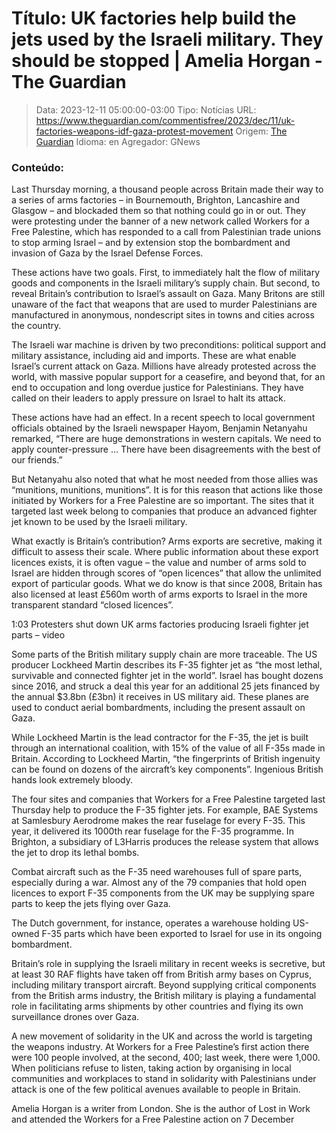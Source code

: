 # Título: UK factories help build the jets used by the Israeli military. They should be stopped | Amelia Horgan - The Guardian

>Data: 2023-12-11 05:00:00-03:00
>Tipo: Notícias
>URL: https://www.theguardian.com/commentisfree/2023/dec/11/uk-factories-weapons-idf-gaza-protest-movement
>Origem: [The Guardian](https://www.theguardian.com)
>Idioma: en
>Agregador: GNews

### Conteúdo:

Last Thursday morning, a thousand people across Britain made their way to a series of arms factories – in Bournemouth, Brighton, Lancashire and Glasgow – and blockaded them so that nothing could go in or out. They were protesting under the banner of a new network called Workers for a Free Palestine, which has responded to a call from Palestinian trade unions to stop arming Israel – and by extension stop the bombardment and invasion of Gaza by the Israel Defense Forces.

These actions have two goals. First, to immediately halt the flow of military goods and components in the Israeli military’s supply chain. But second, to reveal Britain’s contribution to Israel’s assault on Gaza. Many Britons are still unaware of the fact that weapons that are used to murder Palestinians are manufactured in anonymous, nondescript sites in towns and cities across the country.

The Israeli war machine is driven by two preconditions: political support and military assistance, including aid and imports. These are what enable Israel’s current attack on Gaza. Millions have already protested across the world, with massive popular support for a ceasefire, and beyond that, for an end to occupation and long overdue justice for Palestinians. They have called on their leaders to apply pressure on Israel to halt its attack.

These actions have had an effect. In a recent speech to local government officials obtained by the Israeli newspaper Hayom, Benjamin Netanyahu remarked, “There are huge demonstrations in western capitals. We need to apply counter-pressure … There have been disagreements with the best of our friends.”

But Netanyahu also noted that what he most needed from those allies was “munitions, munitions, munitions”. It is for this reason that actions like those initiated by Workers for a Free Palestine are so important. The sites that it targeted last week belong to companies that produce an advanced fighter jet known to be used by the Israeli military.

What exactly is Britain’s contribution? Arms exports are secretive, making it difficult to assess their scale. Where public information about these export licences exists, it is often vague – the value and number of arms sold to Israel are hidden through scores of “open licences” that allow the unlimited export of particular goods. What we do know is that since 2008, Britain has also licensed at least £560m worth of arms exports to Israel in the more transparent standard “closed licences”.

1:03 Protesters shut down UK arms factories producing Israeli fighter jet parts – video

Some parts of the British military supply chain are more traceable. The US producer Lockheed Martin describes its F-35 fighter jet as “the most lethal, survivable and connected fighter jet in the world”. Israel has bought dozens since 2016, and struck a deal this year for an additional 25 jets financed by the annual $3.8bn (£3bn) it receives in US military aid. These planes are used to conduct aerial bombardments, including the present assault on Gaza.

While Lockheed Martin is the lead contractor for the F-35, the jet is built through an international coalition, with 15% of the value of all F-35s made in Britain. According to Lockheed Martin, “the fingerprints of British ingenuity can be found on dozens of the aircraft’s key components”. Ingenious British hands look extremely bloody.

The four sites and companies that Workers for a Free Palestine targeted last Thursday help to produce the F-35 fighter jets. For example, BAE Systems at Samlesbury Aerodrome makes the rear fuselage for every F-35. This year, it delivered its 1000th rear fuselage for the F-35 programme. In Brighton, a subsidiary of L3Harris produces the release system that allows the jet to drop its lethal bombs.

Combat aircraft such as the F-35 need warehouses full of spare parts, especially during a war. Almost any of the 79 companies that hold open licences to export F-35 components from the UK may be supplying spare parts to keep the jets flying over Gaza.

The Dutch government, for instance, operates a warehouse holding US-owned F-35 parts which have been exported to Israel for use in its ongoing bombardment.

Britain’s role in supplying the Israeli military in recent weeks is secretive, but at least 30 RAF flights have taken off from British army bases on Cyprus, including military transport aircraft. Beyond supplying critical components from the British arms industry, the British military is playing a fundamental role in facilitating arms shipments by other countries and flying its own surveillance drones over Gaza.

A new movement of solidarity in the UK and across the world is targeting the weapons industry. At Workers for a Free Palestine’s first action there were 100 people involved, at the second, 400; last week, there were 1,000. When politicians refuse to listen, taking action by organising in local communities and workplaces to stand in solidarity with Palestinians under attack is one of the few political avenues available to people in Britain.

Amelia Horgan is a writer from London. She is the author of Lost in Work and attended the Workers for a Free Palestine action on 7 December
